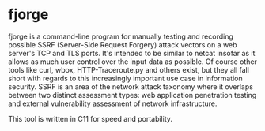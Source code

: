 fjorge
======

fjorge is a command-line program for manually testing and recording possible
SSRF (Server-Side Request Forgery) attack vectors on a web server's TCP and TLS
ports.  It's intended to be similar to netcat insofar as it allows as much user
control over the input data as possible.  Of course other tools like curl, wbox,
HTTP-Traceroute.py and others exist, but they all fall short with regards to
this increasingly important use case in information security.  SSRF is an area
of the network attack taxonomy where it overlaps between two distinct assessment
types: web application penetration testing and external vulnerability assessment
of network infrastructure.

This tool is written in C11 for speed and portability.
